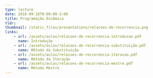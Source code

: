 ```yaml
---
type: lecture
date: 2018-09-16T0:00:00-3:00
title: Programação Dinâmica
tldr: 
thumbnail: /static_files/presentations/relacoes-de-recorrencia.png
links: 
    - url: /assets/aulas/relacoes-de-recorrencia-introducao.pdf
      name: Introdução
    - url: /assets/aulas/relacoes-de-recorrencia-substituição.pdf
      name: Método da Substituição
    - url: /assets/aulas/relacoes-de-reccorencia-iteracao.pdf
      name: Método da Iteração
    - url: /assets/aulas/relacoes-de-recorrencia-mestre.pdf
      name: Método Mestre
---
```


<!-- **Suggested Readings:**
- [Readings 1](http://example.com)
- [Readings 2](http://example.com) -->
